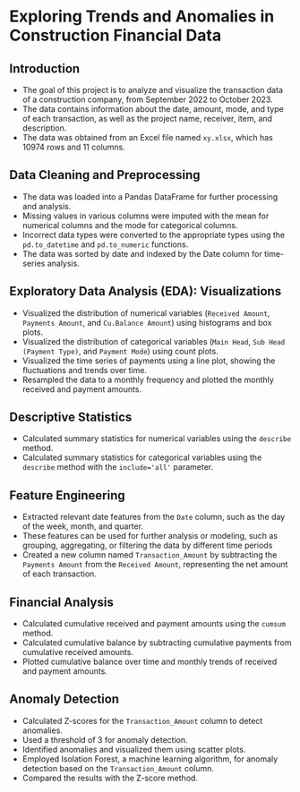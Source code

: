 # Exploring Trends and Anomalies in Construction Financial Data
## Introduction
- The goal of this project is to analyze and visualize the transaction data of a construction company, from September 2022 to October 2023.
- The data contains information about the date, amount, mode, and type of each transaction, as well as the project name, receiver, item, and description.
- The data was obtained from an Excel file named `xy.xlsx`, which has 10974 rows and 11 columns.

## Data Cleaning and Preprocessing
- The data was loaded into a Pandas DataFrame for further processing and analysis.
- Missing values in various columns were imputed with the mean for numerical columns and the mode for categorical columns.
- Incorrect data types were converted to the appropriate types using the `pd.to_datetime` and `pd.to_numeric` functions.
- The data was sorted by date and indexed by the Date column for time-series analysis.

## Exploratory Data Analysis (EDA): Visualizations
- Visualized the distribution of numerical variables (`Received Amount`, `Payments Amount`, and `Cu.Balance Amount`) using histograms and box plots.
- Visualized the distribution of categorical variables (`Main Head`, `Sub Head (Payment Type)`, and `Payment Mode`) using count plots.
- Visualized the time series of payments using a line plot, showing the fluctuations and trends over time.
- Resampled the data to a monthly frequency and plotted the monthly received and payment amounts.

## Descriptive Statistics
- Calculated summary statistics for numerical variables using the `describe` method.
- Calculated summary statistics for categorical variables using the `describe` method with the `include='all'` parameter.

## Feature Engineering
- Extracted relevant date features from the `Date` column, such as the day of the week, month, and quarter.
- These features can be used for further analysis or modeling, such as grouping, aggregating, or filtering the data by different time periods
- Created a new column named `Transaction_Amount` by subtracting the `Payments Amount` from the `Received Amount`, representing the net amount of each transaction.

## Financial Analysis
- Calculated cumulative received and payment amounts using the `cumsum` method.
- Calculated cumulative balance by subtracting cumulative payments from cumulative received amounts.
- Plotted cumulative balance over time and monthly trends of received and payment amounts.

## Anomaly Detection
- Calculated Z-scores for the `Transaction_Amount` column to detect anomalies.
- Used a threshold of 3 for anomaly detection.
- Identified anomalies and visualized them using scatter plots.
- Employed Isolation Forest, a machine learning algorithm, for anomaly detection based on the `Transaction_Amount` column.
- Compared the results with the Z-score method.
